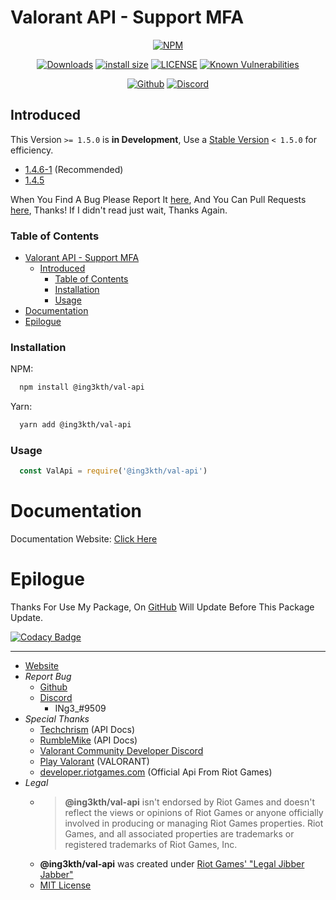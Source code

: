 # Valorant API - Support MFA

<!-- Main -->
<div align="center">

  [![NPM](https://nodei.co/npm/@ing3kth/val-api.png)](https://nodei.co/npm/@ing3kth/val-api)

   [![Downloads](https://badgen.net/npm/dt/@ing3kth/val-api?icon=npm)](https://www.npmjs.com/package/@ing3kth/val-api)
   [![install size](https://packagephobia.com/badge?p=@ing3kth/val-api)](https://packagephobia.com/result?p=@ing3kth/val-api)
   [![LICENSE](https://badgen.net/badge/license/MIT/blue)](https://github.com/KTNG-3/val-api/blob/main/LICENSE)
   [![Known Vulnerabilities](https://snyk.io/test/npm/@ing3kth/val-api/badge.svg)](https://snyk.io/test/npm/@ing3kth/val-api)

   [![Github](https://badgen.net/badge/icon/github?icon=github&label)](https://github.com/KTNG-3/val-api)
   [![Discord](https://badgen.net/badge/icon/discord?icon=discord&label)](https://discord.gg/pbyWbUYjyt)

</div>

## Introduced

This Version `>= 1.5.0` is **in Development**, Use a [Stable Version](https://www.npmjs.com/package/@ing3kth/val-api/v/1.4.6-1) `< 1.5.0` for efficiency.

- [1.4.6-1](https://www.npmjs.com/package/@ing3kth/val-api/v/1.4.6-1) (Recommended)
- [1.4.5](https://www.npmjs.com/package/@ing3kth/val-api/v/1.4.5)

When You Find A Bug Please Report It [here](https://github.com/KTNG-3/val-api/issues), And You Can Pull Requests [here](https://github.com/KTNG-3/val-api/pulls), Thanks!
If I didn't read just wait, Thanks Again.

### Table of Contents

- [Valorant API - Support MFA](#valorant-api---support-mfa)
  - [Introduced](#introduced)
    - [Table of Contents](#table-of-contents)
    - [Installation](#installation)
    - [Usage](#usage)
- [Documentation](#documentation)
- [Epilogue](#epilogue)

### Installation

NPM:

```bash
  npm install @ing3kth/val-api
```

Yarn:

```bash
  yarn add @ing3kth/val-api
```

### Usage

```javascript
  const ValApi = require('@ing3kth/val-api')
```

# Documentation

Documentation Website: [Click Here](https://ktng-3.github.io/val-api/docs.html)

# Epilogue

Thanks For Use My Package,
On [GitHub](https://github.com/KTNG-3/val-api) Will Update Before This Package Update.

[![Codacy Badge](https://app.codacy.com/project/badge/Grade/b3bd20059ade46e78a605bf6a0b1f1e1)](https://www.codacy.com/gh/KTNG-3/val-api/dashboard?utm_source=github.com&amp;utm_medium=referral&amp;utm_content=KTNG-3/val-api&amp;utm_campaign=Badge_Grade)

***

- [Website](https://ingkth.wordpress.com/)
- *Report Bug*
  - [Github](https://github.com/KTNG-3/val-api/issues)
  - [Discord](https://discord.gg/pbyWbUYjyt)
    - INg3_#9509
- *Special Thanks*
  - [Techchrism](https://github.com/techchrism/valorant-api-docs) (API Docs)
  - [RumbleMike](https://github.com/RumbleMike/ValorantClientAPI) (API Docs)
  - [Valorant Community Developer Discord](https://discord.gg/sCgvpXJfEE)
  - [Play Valorant](https://playvalorant.com/) (VALORANT)
  - [developer.riotgames.com](https://developer.riotgames.com/) (Official Api From Riot Games)
- *Legal*
  - >**@ing3kth/val-api** isn't endorsed by Riot Games and doesn't reflect the views or opinions of Riot Games or anyone officially involved in producing or managing Riot Games properties. Riot Games, and all associated properties are trademarks or registered trademarks of Riot Games, Inc.
  - **@ing3kth/val-api** was created under [Riot Games' "Legal Jibber Jabber"](https://www.riotgames.com/en/legal)
  - [MIT License](https://github.com/KTNG-3/val-api/blob/main/LICENSE)